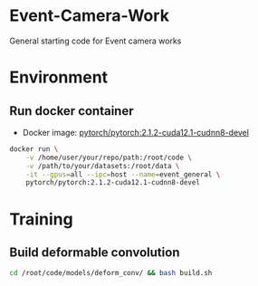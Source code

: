 # Event-Camera-Work
General starting code for Event camera works

# Environment

## Run docker container
- Docker image: [pytorch/pytorch:2.1.2-cuda12.1-cudnn8-devel](https://hub.docker.com/layers/pytorch/pytorch/2.1.2-cuda11.8-cudnn8-devel/images/sha256-66b41f1755d9644f6341cf4053cf2beaf3948e2573acf24c3b4c49f55e82f578?context=explore)
```bash
docker run \
    -v /home/user/your/repo/path:/root/code \
    -v /path/to/your/datasets:/root/data \
    -it --gpus=all --ipc=host --name=event_general \
    pytorch/pytorch:2.1.2-cuda12.1-cudnn8-devel
```

# Training
## Build deformable convolution
```bash
cd /root/code/models/deform_conv/ && bash build.sh
```